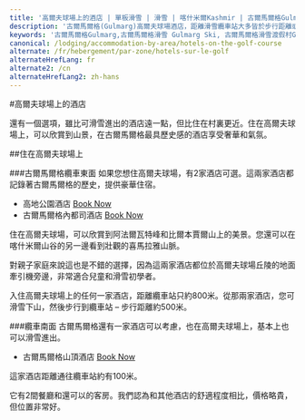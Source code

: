 ```yaml
---
title: '高爾夫球場上的酒店 | 單板滑雪 | 滑雪 | 喀什米爾Kashmir | 古爾馬爾格Gulmarg | 印度India | Skigulmarg.com'
description: '古爾馬爾格(Gulmarg)高爾夫球場酒店，距離滑雪纜車站大多皆於步行距離或近距離滑雪路程內 - 這裡提供您許多優質酒店供您的喜馬拉雅(Himalaya)滑雪之旅做選擇。'
keywords: '古爾馬爾格Gulmarg,古爾馬爾格滑雪 Gulmarg Ski, 古爾馬爾格滑雪渡假村Gulmarg Ski Resort, 喀什米爾滑雪Skiing in the Himalayas, 印度滑雪Skiing in India, 喜馬拉雅Himalaya, 喀什米爾Kashmir, Skigulmarg.com'
canonical: /lodging/accommodation-by-area/hotels-on-the-golf-course
alternate: /fr/hebergement/par-zone/hotels-sur-le-golf
alternateHrefLang: fr
alternate2: /cn
alternateHrefLang2: zh-hans
---
```


#高爾夫球場上的酒店

還有一個選項，雖比可滑雪進出的酒店遠一點，但比住在村裏更近。住在高爾夫球場上，可以欣賞到山景，在古爾馬爾格最具歷史感的酒店享受奢華和氣氛。

##住在高爾夫球場上

###古爾馬爾格纜車東面
如果您想住高爾夫球場，有2家酒店可選。這兩家酒店都記錄著古爾馬爾格的歷史，提供豪華住宿。

+ 高地公園酒店 [Book Now](https://www.agoda.com/partners/partnersearch.aspx?pcs=1&cid=1650708&hl=en&hid=5235643&target=_blank&classes=lodging-button)
+ 古爾馬爾格內都司酒店 [Book Now](https://www.agoda.com/partners/partnersearch.aspx?pcs=1&cid=1650708&hl=en&hid=300390&target=_blank&classes=lodging-button)

住在高爾夫球場，可以欣賞到阿法爾瓦特峰和比爾本賈爾山上的美景。您還可以在喀什米爾山谷的另一邊看到壯觀的喜馬拉雅山脈。

對親子家庭來說這也是不錯的選擇，因為這兩家酒店都位於高爾夫球場丘陵的地面牽引機旁邊，非常適合兒童和滑雪初學者。

入住高爾夫球場上的任何一家酒店，距離纜車站只約800米。從那兩家酒店，您可滑雪下山，然後步行到纜車站 – 步行距離約500米。

###纜車南面
古爾馬爾格還有一家酒店可以考慮，也在高爾夫球場上，基本上也可以滑雪進出。

+ 古爾馬爾格山頂酒店 [Book Now](https://www.agoda.com/partners/partnersearch.aspx?pcs=1&cid=1650708&hl=en&hid=2085900&target=_blank&classes=lodging-button)

這家酒店距離通往纜車站約有100米。

它有2間餐廳和還可以的客房。我們認為和其他酒店的舒適程度相比，價格略貴，但位置非常好。
